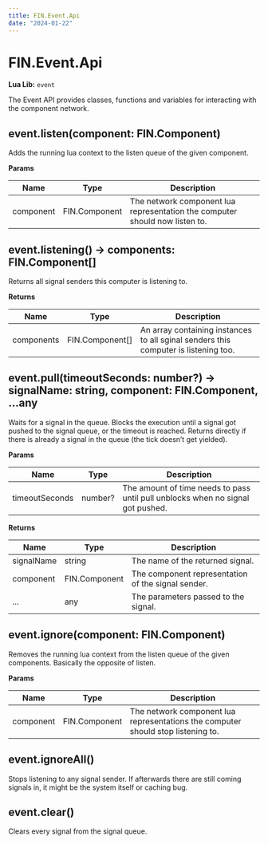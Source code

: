 ```yaml
---
title: FIN.Event.Api
date: "2024-01-22"
---
```


# FIN.Event.Api
**Lua Lib:** `event`

The Event API provides classes, functions and variables for interacting with the component network.


## event.listen(component: FIN.Component)

Adds the running lua context to the listen queue of the given component.

**Params**

| Name | Type | Description |
| ---- | ---- | ----------- |
| component | FIN.Component | The network component lua representation the computer should now listen to. |

## event.listening() -> components: FIN.Component[]

Returns all signal senders this computer is listening to.


**Returns**

| Name | Type | Description |
| ---- | ---- | ----------- |
| components | FIN.Component[] | An array containing instances to all sginal senders this computer is listening too. |

## event.pull(timeoutSeconds: number?) -> signalName: string, component: FIN.Component, ...any

Waits for a signal in the queue. Blocks the execution until a signal got pushed to the signal queue, or the timeout is reached.
Returns directly if there is already a signal in the queue (the tick doesn’t get yielded).

**Params**

| Name | Type | Description |
| ---- | ---- | ----------- |
| timeoutSeconds | number? | The amount of time needs to pass until pull unblocks when no signal got pushed. |

**Returns**

| Name | Type | Description |
| ---- | ---- | ----------- |
| signalName | string | The name of the returned signal. |
| component | FIN.Component | The component representation of the signal sender. |
| ... | any | The parameters passed to the signal. |

## event.ignore(component: FIN.Component)

Removes the running lua context from the listen queue of the given components. Basically the opposite of listen.

**Params**

| Name | Type | Description |
| ---- | ---- | ----------- |
| component | FIN.Component | The network component lua representations the computer should stop listening to. |

## event.ignoreAll()

Stops listening to any signal sender. If afterwards there are still coming signals in, it might be the system itself or caching bug.


## event.clear()

Clears every signal from the signal queue.

